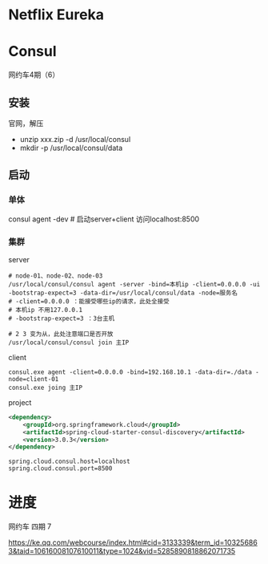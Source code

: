 # Netflix Eureka

# Consul

网约车4期（6）

## 安装

官网，解压

- unzip xxx.zip -d /usr/local/consul
- mkdir -p /usr/local/consul/data

## 启动

### 单体

consul agent -dev # 启动server+client
访问localhost:8500

### 集群

server

```
# node-01、node-02、node-03
/usr/local/consul/consul agent -server -bind=本机ip -client=0.0.0.0 -ui -bootstrap-expect=3 -data-dir=/usr/local/consul/data -node=服务名
# -client=0.0.0.0 ：能接受哪些ip的请求，此处全接受
# 本机ip 不用127.0.0.1
# -bootstrap-expect=3 ：3台主机

# 2 3 变为从，此处注意端口是否开放
/usr/local/consul/consul join 主IP
```

client

```
consul.exe agent -client=0.0.0.0 -bind=192.168.10.1 -data-dir=./data -node=client-01
consul.exe joing 主IP
```

project

```xml
<dependency>
    <groupId>org.springframework.cloud</groupId>
    <artifactId>spring-cloud-starter-consul-discovery</artifactId>
    <version>3.0.3</version>
</dependency>
```

```
spring.cloud.consul.host=localhost
spring.cloud.consul.port=8500
```







# 进度

网约车 四期 7

https://ke.qq.com/webcourse/index.html#cid=3133339&term_id=103256863&taid=10616008107610011&type=1024&vid=5285890818862071735

